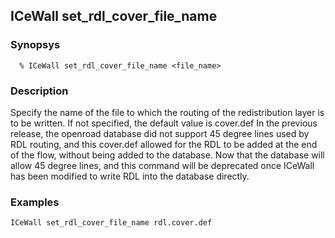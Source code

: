 ## ICeWall set_rdl_cover_file_name
### Synopsys
```
  % ICeWall set_rdl_cover_file_name <file_name>
```
### Description
Specify the name of the file to which the routing of the redistribution layer is to be written. If not specified, the default value is cover.def
In the previous release, the openroad database did not support 45 degree lines used by RDL routing, and this cover.def allowed for the RDL to be added at the end of the flow, without being added to the database. Now that the database will allow 45 degree lines, and this command will be deprecated once ICeWall has been modified to write RDL into the database directly.
### Examples
```
ICeWall set_rdl_cover_file_name rdl.cover.def
```
